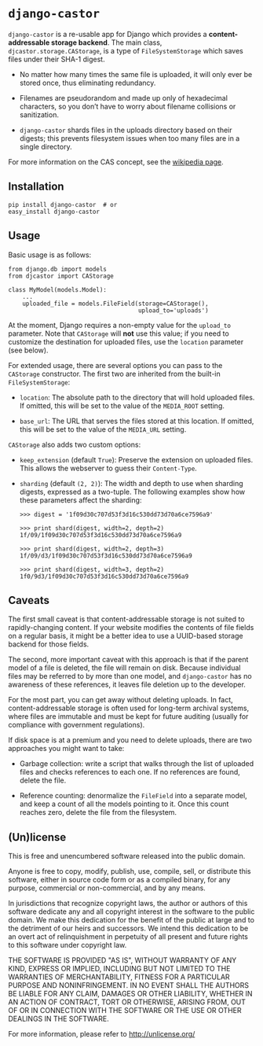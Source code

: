 # `django-castor`

`django-castor` is a re-usable app for Django which provides a
**content-addressable storage backend**. The main class,
`djcastor.storage.CAStorage`, is a type of `FileSystemStorage` which saves files
under their SHA-1 digest.

*   No matter how many times the same file is uploaded, it will only ever be
    stored once, thus eliminating redundancy.

*   Filenames are pseudorandom and made up only of hexadecimal characters, so
    you don’t have to worry about filename collisions or sanitization.

*   `django-castor` shards files in the uploads directory based on their
    digests; this prevents filesystem issues when too many files are in a single
    directory.

For more information on the CAS concept, see the [wikipedia page][].

  [wikipedia page]: http://en.wikipedia.org/wiki/Content-addressable_storage


## Installation

    pip install django-castor  # or
    easy_install django-castor


## Usage

Basic usage is as follows:

    from django.db import models
    from djcastor import CAStorage

    class MyModel(models.Model):
        ...
        uploaded_file = models.FileField(storage=CAStorage(),
                                         upload_to='uploads')

At the moment, Django requires a non-empty value for the `upload_to` parameter.
Note that `CAStorage` will **not** use this value; if you need to customize the
destination for uploaded files, use the `location` parameter (see below).

For extended usage, there are several options you can pass to the `CAStorage`
constructor. The first two are inherited from the built-in `FileSystemStorage`:

*   `location`: The absolute path to the directory that will hold uploaded
    files. If omitted, this will be set to the value of the `MEDIA_ROOT`
    setting.

*   `base_url`: The URL that serves the files stored at this location. If
    omitted, this will be set to the value of the `MEDIA_URL` setting.

`CAStorage` also adds two custom options:

*   `keep_extension` (default `True`): Preserve the extension on uploaded files.
    This allows the webserver to guess their `Content-Type`.

*   `sharding` (default `(2, 2)`): The width and depth to use when sharding
    digests, expressed as a two-tuple. The following examples show how these
    parameters affect the sharding:

        >>> digest = '1f09d30c707d53f3d16c530dd73d70a6ce7596a9'

        >>> print shard(digest, width=2, depth=2)
        1f/09/1f09d30c707d53f3d16c530dd73d70a6ce7596a9

        >>> print shard(digest, width=2, depth=3)
        1f/09/d3/1f09d30c707d53f3d16c530dd73d70a6ce7596a9

        >>> print shard(digest, width=3, depth=2)
        1f0/9d3/1f09d30c707d53f3d16c530dd73d70a6ce7596a9


## Caveats

The first small caveat is that content-addressable storage is not suited to
rapidly-changing content. If your website modifies the contents of file fields
on a regular basis, it might be a better idea to use a UUID-based storage
backend for those fields.

The second, more important caveat with this approach is that if the parent model
of a file is deleted, the file will remain on disk. Because individual files may
be referred to by more than one model, and `django-castor` has no awareness of
these references, it leaves file deletion up to the developer.

For the most part, you can get away without deleting uploads. In fact,
content-addressable storage is often used for long-term archival systems, where
files are immutable and must be kept for future auditing (usually for compliance
with government regulations).

If disk space is at a premium and you need to delete uploads, there are two
approaches you might want to take:

*   Garbage collection: write a script that walks through the list of uploaded
    files and checks references to each one. If no references are found, delete
    the file.

*   Reference counting: denormalize the `FileField` into a separate model, and
    keep a count of all the models pointing to it. Once this count reaches zero,
    delete the file from the filesystem.


## (Un)license

This is free and unencumbered software released into the public domain.

Anyone is free to copy, modify, publish, use, compile, sell, or distribute this
software, either in source code form or as a compiled binary, for any purpose,
commercial or non-commercial, and by any means.

In jurisdictions that recognize copyright laws, the author or authors of this
software dedicate any and all copyright interest in the software to the public
domain. We make this dedication for the benefit of the public at large and to
the detriment of our heirs and successors. We intend this dedication to be an
overt act of relinquishment in perpetuity of all present and future rights to
this software under copyright law.

THE SOFTWARE IS PROVIDED "AS IS", WITHOUT WARRANTY OF ANY KIND, EXPRESS OR
IMPLIED, INCLUDING BUT NOT LIMITED TO THE WARRANTIES OF MERCHANTABILITY, FITNESS
FOR A PARTICULAR PURPOSE AND NONINFRINGEMENT. IN NO EVENT SHALL THE AUTHORS BE
LIABLE FOR ANY CLAIM, DAMAGES OR OTHER LIABILITY, WHETHER IN AN ACTION OF
CONTRACT, TORT OR OTHERWISE, ARISING FROM, OUT OF OR IN CONNECTION WITH THE
SOFTWARE OR THE USE OR OTHER DEALINGS IN THE SOFTWARE.

For more information, please refer to <http://unlicense.org/>

